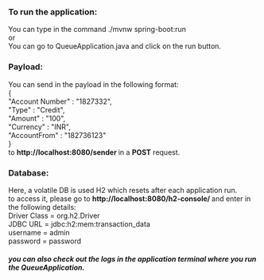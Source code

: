 <h3>To run the application:</h3>
You can type in the command ./mvnw spring-boot:run <br>
or <br>
You can go to QueueApplication.java and click on the run button.
<br>

<h3>Payload: </h3>
You can send in the payload in the following format: <br>
{<br>
"Account Number" : "1827332",<br>
"Type" : "Credit",<br>
"Amount" : "100",<br>
"Currency" : "INR",<br>
"AccountFrom" : "182736123"<br>
}<br>
to <strong>http://localhost:8080/sender </strong> in a <strong>POST</strong> request.

<h3> Database: </h3>
Here, a volatile DB is used H2 which resets after each application run.
<br> to access it, please go to <strong>http://localhost:8080/h2-console/ </strong> and enter in the following details: <br>
Driver Class = org.h2.Driver <br>
JDBC URL = jdbc:h2:mem:transaction_data <br>
username = admin<br>
password = password<br>
<h5> you can also check out the logs in the application terminal where you run the QueueApplication.</h5>
